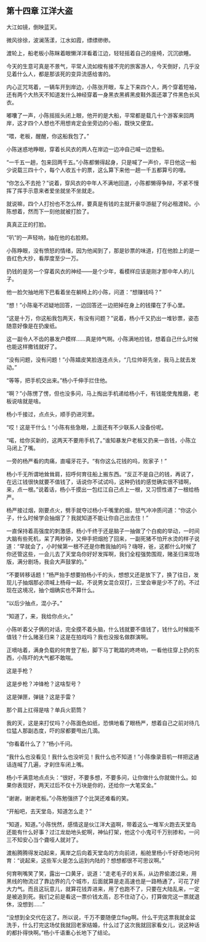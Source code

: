 ## 第十四章 江洋大盗
大江如镜，倒映蓝天。

微风徐徐，波澜荡漾，江水如霞，缥缥缈缈。

渡轮上，船老板小陈眯着眼懒洋洋看着江边，轻轻摇着自己的座椅，沉沉欲睡。

今天的生意可真是不景气，平常人流如梭有接不完的旅客游人，今天倒好，几乎没见着什么人，都是那该死的变异流感给害的。

内心正咒骂着，一辆车开到岸边，小陈张开眼，车上下来四个人，两个穿着短袖，还有两个大热天不知道发什么神经穿着一身黑衣黑裤黑皮鞋外面还罩了件黑色长风衣。

嘟囔了一声，小陈摇摇头闭上眼，他开的是大船，平常都是载几十个游客来回两岸，这才四个人想也不用想肯定会坐旁边的小船，既快又便宜。

“喂，老板，醒醒，你这船我包了。”

小陈迷惑地睁眼，穿着长风衣的两人在岸边一边冲自己喊一边登船。

“一千五一趟，包来回两千五。”小陈都懒得起身，只是喊了一声价，平日他这一船少说载三四十个，每个人收五十的票，这么算下来他一趟一千五都算亏的哩。

“你怎么不去抢？”说着，穿风衣的中年人不满地回道，小陈都懒得争辩，不紧不慢挥了挥手示意来者爱坐就坐不坐就走。

就说嘛，四个人打扮也不怎么样，要真是有钱的主就开豪华游艇了何必租渡轮。小陈想着，然而下一刻他就被打脸了。

真真正正的打脸。

“叭”的一声轻响，抽在他的右脸颊。

小陈睁眼，没有愤怒的情绪，因为他闻到了，那是钞票的味道，打在他脸上的是一沓红色大抄，看厚度至少一万。

扔钱的是另一个穿着风衣的神经――是个少年，看模样应该是刚才那中年人的儿子。

他一脸欠抽地用下巴看着坐在躺椅上的小陈，问道：“想赚钱吗？”

“想！”小陈毫不迟疑地回答，一边回答还一边把掉在身上的钱攥在了手心里。

“这是十万，你这船我包两天，有没有问题？”说着，杨小千又扔出一堆钞票，姿态随意好像是在扔废纸。

这一副令人不齿的暴发户模样……真是帅气啊。小陈满地捡钱，想着自己什么时候也能这样撒钱就好了。

“没有问题，没有问题！”小陈嬉皮笑脸连连点头，“几位帅哥先坐，我马上就去发动。”

“等等，把手机交出来。”杨小千伸手拦住他。

“啊？”小陈愣了愣，但也没多问，马上掏出手机递给杨小千，有钱能使鬼推磨，老板说啥就是啥。

杨小千接过，点点头，顺手扔进河里。

“哎！这是干什么！”小陈有些急眼，上面还有不少联系人没备份呢。

“喏，给你买新的，这两天不要用手机了。”谁知暴发户老板又扔来一沓钱，小陈立马闭上了嘴。

一旁的杨严看的肉痛，直嘬牙花子。“有你这么花钱的吗，败家子！”

杨小千无所谓地耸耸肩，招呼何育往船上搬东西。“反正不是自己的钱，再说了，在远江钱很快就要不值钱了，话说你不试试吗，这种扔钱的感觉确实很不错啊，来，点一根。”说着话，杨小千摸出一包红江自己点上一根，又习惯性递了一根给杨严。

杨严接过烟，刚要点火，劈手就夺过杨小千嘴里的烟，怒气冲冲质问道：“你这小子，什么时候学会抽烟了？我就知道不能让你自己出去住！”

一直保持着高强度的刺激感，杨小千终于还是脑子一抽做了个白痴的举动，一时间大脑有些死机，呆了两秒钟，又伸手把烟抢了回来，一副死猪不怕开水烫的样子说道：“早就会了，小时候第一根不还是你教我抽的吗？嗨呀，爸，这都什么时候了你还管这些，一会儿去了天堂岛你好好发挥啊，我们全程强势围观，赌圣归来现场版，满分剧场，我会大声鼓掌的。”

“不要转移话题！”杨严抬手想要拍杨小千的头，想想又还是放下了，换了往日，发现儿子抽烟那必须喊上杨母一起，不说男女混合双打，三堂会审是少不了的。不过现在这境况，抽个烟确实也不算什么。

“以后少抽点，混小子。”

“知道了，来，我给你点火。”

小陈听着父子俩的对话，完全摸不着头脑，什么钱就要不值钱了，钱什么时候能不值钱？什么赌圣归来？这是在拍戏吗？我也没报名做群演啊。

正嘀咕着，满身负载的何育登了船，脚下马丁靴踏的咚咚响，一看他往穿上扔的东西，小陈吓的大气都不敢喘。

这是手枪？

这是步枪？冲锋枪？这啥型号？

这是弹匣，弹链？这是手雷？

那个肩上扛得是啥？单兵火箭筒？

我的天，这是来打仗吗？小陈面色如纸，恐惧地看了眼杨严，想着自己之前对待几位猛人那副态度，吓的尿都要甩出几滴。

“你看着什么了？”杨小千问。

“我什么也没看见！我什么也没听见！我什么也不知道！”小陈像录音机一样把这通话连喊了几遍，才刹住车闭上嘴。

杨小千满意地点点头：“很好，不要多想，不要多问，让你做什么你就做什么。如果你表现好，两天过后不仅十万块是你的，还给你一大笔奖金。”

“谢谢，谢谢老板。”小陈勉强挤了个比哭还难看的笑。

“开船吧，去天堂岛，知道怎么走？”

“知道，知道。”小陈恍然，感情这是伙江洋大盗啊，带着这么一堆军火跑去天堂岛还能有什么好事？过江龙劫地头蛇啊，神仙打架，他这个小鬼可千万别掺和，一问三不知安心当个聋哑人就对了。

渡船腾腾得发动起来，离岸之后向着天堂岛的方向前进，船舱里杨小千好奇地问何育：“说起来，这些军火是怎么运到内陆的？想想都很不可思议啊。”

何育咧嘴笑了笑，露出一口黄牙，说道：“走老毛子的关系，从边界偷渡过来，用黑线的物流过了靠边界的几个城市，后面就算是走高速也是一路畅通了，可花了好大力气。而且这玩意儿，就算花钱弄进来，用了也跑不了，只要在大陆乱来，一定是被追到死。我们之前是看这一票价钱太高，忍不住动了心，打算做完这一票就退休，没想到……”

“没想到全交代在这了。所以说，千万不要随便立flag啊。什么干完这票我就金盆洗手，什么打完这场仗我就回老家结婚，什么过了这次我就回家看女儿，说这种话的都扑得快啊。”杨小千语重心长地下了结论。

